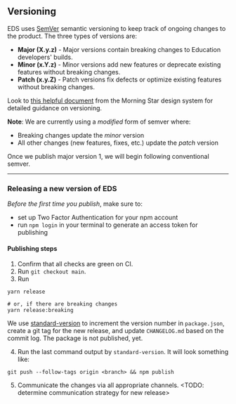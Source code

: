 ## Versioning

EDS uses [SemVer](https://semver.org/) semantic versioning to keep track of ongoing changes to the product. The three types of versions are:

- **Major (X.y.z)** - Major versions contain breaking changes to Education developers' builds.
- **Minor (x.Y.z)** - Minor versions add new features or deprecate existing features without breaking changes.
- **Patch (x.y.Z)** - Patch versions fix defects or optimize existing features without breaking changes.

Look to [this helpful document](http://designsystem.morningstar.com/about/versioning.html) from the Morning Star design system for detailed guidance on versioning.

**Note**: We are currently using a _modified_ form of semver where:

- Breaking changes update the _minor_ version
- All other changes (new features, fixes, etc.) update the _patch_ version

Once we publish major version 1, we will begin following conventional semver.

---

### Releasing a new version of EDS

_Before the first time you publish_, make sure to:

- set up Two Factor Authentication for your npm account
- run `npm login` in your terminal to generate an access token for publishing

#### Publishing steps

1. Confirm that all checks are green on CI.
2. Run `git checkout main`.
3. Run

```
yarn release

# or, if there are breaking changes
yarn release:breaking
```

We use [standard-version](https://github.com/conventional-changelog/standard-version) to increment the version number in `package.json`, create a git tag for the new release, and update `CHANGELOG.md` based on the commit log. The package is not published, yet.

4. Run the last command output by `standard-version`. It will look something like:
```
git push --follow-tags origin <branch> && npm publish
```
5. Communicate the changes via all appropriate channels. <TODO: determine communication strategy for new release>
